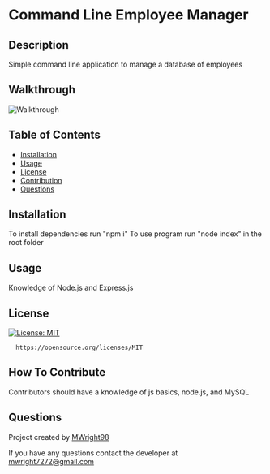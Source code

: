 # Command Line Employee Manager

  ## Description
  Simple command line application to manage a database of employees
  
  ## Walkthrough 
  ![Walkthrough](https://user-images.githubusercontent.com/63832314/169721087-2674f052-43b3-4e67-84ca-a6e6be4ffee1.gif)

  ## Table of Contents
  - [Installation](#installation)
  - [Usage](#usage)
  - [License](#license)
  - [Contribution](#how-to-contribute)
  - [Questions](#questions)

  ## Installation
  To install dependencies run "npm i"
  To use program run "node index" in the root folder

  ## Usage
  Knowledge of Node.js and Express.js
  

  ## License
  [![License: MIT](https://img.shields.io/badge/License-MIT-yellow.svg)](https://opensource.org/licenses/MIT)
      
      https://opensource.org/licenses/MIT

  ## How To Contribute
  Contributors should have a knowledge of js basics, node.js, and MySQL

  ## Questions
  Project created by [MWright98](https://github.com/MWright98)

  
  If you have any questions contact the developer at mwright7272@gmail.com
